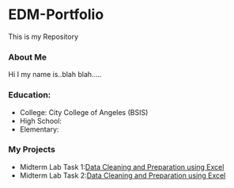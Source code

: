 # EDM-Portfolio
This is my Repository
### About Me
Hi I my name is..blah blah.....
### Education:
- College: City College of Angeles (BSIS)
- High School:
- Elementary:
### My Projects
- Midterm Lab Task 1:[Data Cleaning and Preparation using Excel](Midterm%20Task%201/task1.md)
- Midterm Lab Task 2:[Data Cleaning and Preparation using Excel](Midterm%20Task%201/task1.md)
